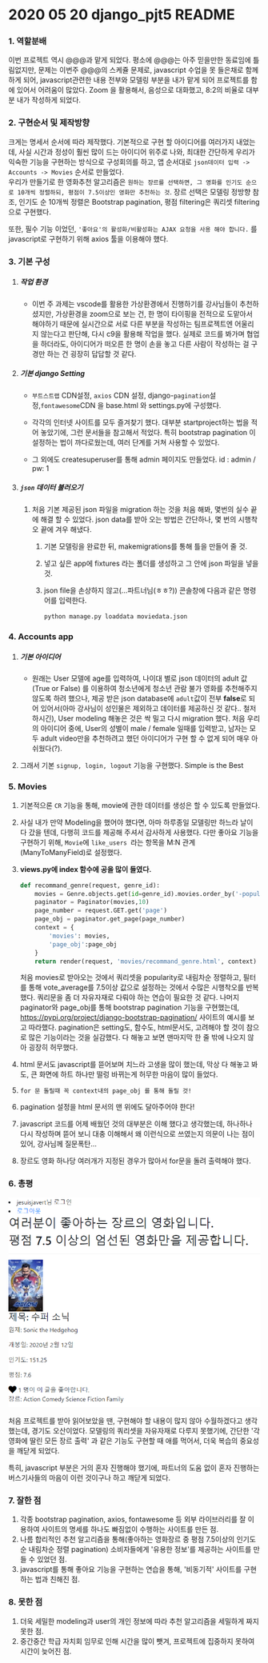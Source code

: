 # 2020 05 20 django_pjt5 README

### 1. 역할분배

이번 프로젝트 역시 @@@과 맡게 되었다. 평소에 @@@는 아주 믿을만한 동료임에 틀림없지만, 문제는 이번주 @@@의 스케쥴 문제로, javascript 수업을 못 들은채로 함께하게 되어, javascript관련한 내용 전부와 모델링 부분을 내가 맡게 되어 프로젝트를 함에 있어서 어려움이 많았다. Zoom 을 활용해서, 음성으로 대화했고,  8:2의 비율로 대부분 내가 작성하게 되었다.

### 2. 구현순서 및 제작방향

크게는 명세서 순서에 따라 제작했다. 기본적으로 구현 할 아이디어를 여러가지 내었는데, 사실 시간과 정성이 훨씬 많이 드는 아이디어 위주로 나와, 최대한 간단하게 우리가 익숙한 기능을 구현하는 방식으로 구성회의를 하고, 앱 순서대로 `json데이터 입력 -> Accounts -> Movies` 순서로 만들었다.  
 우리가 만들기로 한 영화추천 알고리즘은 `원하는 장르를 선택하면, 그 영화를 인기도 순으로 10개씩 정렬하되, 평점이 7.5이상인 영화만 추천하는 것`. 장르 선택은 모델링 정방향 참조, 인기도 순 10개씩 정렬은 Bootstrap pagination, 평점 filtering은 쿼리셋 filtering으로 구현했다.

 또한, 필수 기능 이었던,  `'좋아요'의 활성화/비활성화는 AJAX 요청을 사용 해야 합니다.` 를 javascript로 구현하기 위해 axios 툴을 이용해야 했다.

### 3. 기본 구성

1. ##### 작업 환경

   - 이번 주 과제는 vscode를 활용한 가상환경에서 진행하기를 강사님들이 추천하셨지만, 가상환경을 zoom으로 보는 건, 한 명이 타이핑을 전적으로 도맡아서 해야하기 때문에 실시간으로 서로 다른 부분을 작성하는 팀프로젝트엔 어울리지 않는다고 판단해, 다시 c9을 활용해 작업을 했다. 실제로 코드를 봐가며 협업을 하더라도, 아이디어가 떠오른 한 명이 손을 놓고 다른 사람이 작성하는 걸 구경만 하는 건 굉장히 답답할 것 같다.

2. ##### 기본 django Setting

   - `부트스트랩` CDN설정, `axios` CDN 설정, django-`pagination`설정,`fontawesome`CDN 을  base.html 와 settings.py에 구성했다.  
   - 각각의 인터넷 사이트를 모두 즐겨찾기 했다. 대부분 startproject하는 법을 적어 놓았기에, 그런 문서들을 참고해서 적었다. 특히 bootstrap pagination 이 설정하는 법이 까다로웠는데, 여러 단계를 거쳐 사용할 수 있었다.

   - 그 외에도 createsuperuser를 통해 admin 페이지도 만들었다. id : admin / pw: 1

3. ##### `json` 데이터 불러오기

   1. 처음 기본 제공된 json 파일을 migration 하는 것을 처음 해봐, 몇번의 실수 끝에 해결 할 수 있었다. json data를 받아 오는 방법은 간단하나, 몇 번의 시행착오 끝에 겨우 해냈다.

      1. 기본 모델링을 완료한 뒤, makemigrations를 통해 틀을 만들어 줄 것.
      2. 넣고 싶은 app에 fixtures 라는 폴더를 생성하고 그 안에 json 파일을 넣을 것.

      3. json file을 손상하지 않고(...파트너님(ㅎㅎ?)) 콘솔창에 다음과 같은 명령어를 입력한다.

         ```cmd
         python manage.py loaddata moviedata.json
         ```

    

### 4. Accounts app

1. ##### 기본 아이디어

   - 원래는 User 모델에 age를 입력하여, 나이대 별로 json 데이터의 adult 값(True or False) 를 이용하여 청소년에게 청소년 관람 불가 영화를 추천해주지 않도록 하려 했으나, 제공 받은 json database에 `adult`값이 전부 **false**로 되어 있어서(아마 강사님이 성인물은 제외하고 데이터를 제공하신 것 같다.. 철저하시긴), User modeling 해놓은 것은 싹 밀고 다시 migration 했다.  처음 우리의 아이디어 중에, User의 성별이 male / female 일때를 입력받고, 남자는 모두 adult video만을 추천하려고 했던 아이디어가 구현 할 수 없게 되어 매우 아쉬웠다(?).

2. 그래서 기본 `signup, login, logout` 기능을 구현했다. Simple is the Best

### 5. Movies

1. 기본적으론 `CR` 기능을 통해, movie에 관한 데이터를 생성은 할 수 있도록 만들었다.

2. 사실 내가 만약 Modeling을 했어야 했다면, 아마 하루종일 모델링만 하느라 날이 다 갔을 텐데, 다행히 코드를 제공해 주셔서 감사하게 사용했다. 다만 좋아요 기능을 구현하기 위해, `Movie`에 `like_users `라는 항목을 M:N 관계(ManyToManyField)로 설정했다.

3. **views.py에 index 함수에 공을 많이 들였다.**

   ```python
   def recommand_genre(request, genre_id):
       movies = Genre.objects.get(id=genre_id).movies.order_by('-popularity').filter(vote_average__gte=7.5)
       paginator = Paginator(movies,10)
       page_number = request.GET.get('page')
       page_obj = paginator.get_page(page_number)
       context = {
           'movies': movies,
           'page_obj':page_obj
       }
       return render(request, 'movies/recommand_genre.html', context)
   ```

   처음 movies로 받아오는 것에서 쿼리셋을 popularity로 내림차순 정렬하고, 필터를 통해 vote_average를 7.5이상 값으로 설정하는 것에서 수많은 시행착오를 반복했다. 쿼리문을 좀 더 자유자재로 다뤄야 하는 연습이 필요한 것 같다. 나머지 paginator와 page_obj를 통해 bootstrap pagination 기능을 구현했는데, https://pypi.org/project/django-bootstrap-pagination/ 사이트의 예시를 보고 따라했다. pagination은 setting도, 함수도, html문서도, 고려해야 할 것이 참으로 많은 기능이라는 것을 실감했다. 다 해놓고 보면 맨마지막 한 줄 밖에 나오지 않아 굉장히 허무했다.

4. html 문서도 javascript를 뜯어보며 치느라 고생을 많이 했는데, 막상 다 해놓고 봐도, 큰 화면에 하트 하나만 떨렁 바뀌는게 허무한 마음이 많이 들었다. 

5. `for 문 돌릴때 꼭 context내의 page_obj 를 통해 돌릴 것!`

6. pagination 설정을 html 문서의 맨 위에도 달아주어야 한다!

7. javascript 코드를 어제 배웠던 것의 대부분은 이해 했다고 생각했는데, 하나하나 다시 작성하며 뜯어 보니 대충 이해해서 왜 이런식으로 쓰였는지 의문이 나는 점이 있어, 강사님께 질문폭탄...

8. 장르도 영화 하나당 여러개가 지정된 경우가 많아서 for문을 돌려 출력해야 했다.

### 6. 총평

![image-20200521004941879](README.assets/image-20200521004941879.png)

처음 프로젝트를 받아 읽어보았을 땐, 구현해야 할 내용이 많지 않아 수월하겠다고 생각했는데, 경기도 오산이었다. 모델링의 쿼리셋을 자유자재로 다루지 못했기에, 간단한 '각 영화에 딸린 모든 장르 출력' 과 같은 기능도 구현할 때 애를 먹어서, 더욱 복습의 중요성을 깨닫게 되었다.

 특히, javascript 부분은 거의 혼자 진행해야 했기에, 파트너의 도움 없이 혼자 진행하는 버스기사들의 마음이 이런 것이구나 하고 깨닫게 되었다. 

### 7. 잘한 점

1. 각종 bootstrap pagination, axios, fontawesome 등 외부 라이브러리를 잘 이용하여 사이트의 명세를 하나도 빠짐없이 수행하는 사이트를 만든 점.
2. 나름 합리적인 추천 알고리즘을 통해(좋아하는 영화장르 중 평점 7.5이상의 인기도 순 내림차순 정렬 pagination) 소비자들에게 '유용한 정보'를 제공하는 사이트를 만들 수 있었던 점.
3. javascript를 통해 좋아요 기능을 구현하는 연습을 통해, '비동기적' 사이트를 구현하는 법과 친해진 점.

### 8. 못한 점

1. 더욱 세밀한 modeling과 user의 개인 정보에 따라 추천 알고리즘을 세밀하게 짜지 못한 점.
2. 중간중간 학급 자치회 임무로 인해 시간을 많이 뺏겨, 프로젝트에 집중하지 못하여 시간이 늦어진 점.